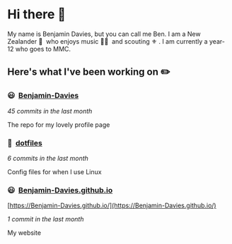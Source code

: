 # Hi there 👋

My name is Benjamin Davies, but you can call me Ben. I am a New Zealander 🥝 &nbsp;who enjoys music 🎸🎷 &nbsp;and scouting ⚜️ . I am currently a year-12 who goes to MMC.

## Here's what I've been working on ✏️


### 😃&nbsp; [Benjamin-Davies](https://github.com/Benjamin-Davies/Benjamin-Davies)

*45 commits in the last month*

The repo for my lovely profile page


### 🐧&nbsp; [dotfiles](https://github.com/Benjamin-Davies/dotfiles)

*6 commits in the last month*

Config files for when I use Linux


### 😃&nbsp; [Benjamin-Davies.github.io](https://github.com/Benjamin-Davies/Benjamin-Davies.github.io)

[https://Benjamin-Davies.github.io/](https://Benjamin-Davies.github.io/)

*1 commit in the last month*

My website

